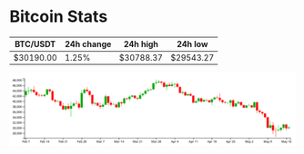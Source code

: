 # Bitcoin Stats

BTC/USDT|24h change|24h high|24h low|
|---|---|---|---|
|$30190.00|1.25%|$30788.37|$29543.27|

<img src="./chart.svg">
